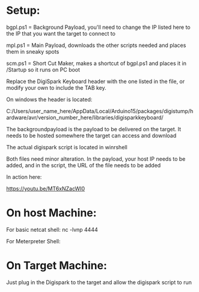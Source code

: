 <h1>Setup:</h1>
bgpl.ps1 = Background Payload, you'll need to change the IP listed here to the IP that you want the target to connect to

mpl.ps1 = Main Payload, downloads the other scripts needed and places them in sneaky spots

scm.ps1 = Short Cut Maker, makes a shortcut of bgpl.ps1 and places it in /Startup so it runs on PC boot

Replace the DigiSpark Keyboard header with the one listed in the file, or modify your own to include the TAB key.

On windows the header is located:

C:/Users/user_name_here/AppData/Local/Arduino15/packages/digistump/hardware/avr/version_number_here/libraries/digisparkkeyboard/

The backgroundpayload is the payload to be delivered on the target. It needs to be hosted somewhere the target can access and download


The actual digispark script is located in winrshell

Both files need minor alteration. In the payload, your host IP needs to be added, and in the script, the URL of the file needs to be added


In action here:

https://youtu.be/MT6xNZacWI0

<h1>On host Machine:</h1>

For basic netcat shell: nc -lvnp 4444

For Meterpreter Shell: 

<h1>On Target Machine: </h1>
Just plug in the Digispark to the target and allow the digispark script to run
